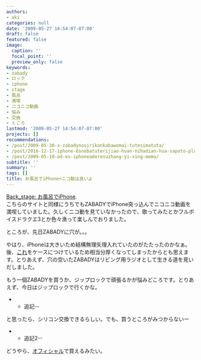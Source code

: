 ```yaml
---
authors:
- aki
categories: null
date: '2009-05-27 14:54:07-07:00'
draft: false
featured: false
image:
  caption: ''
  focal_point: ''
  preview_only: false
keywords:
- zabady
- ロック
- iphone
- stage
- 風呂
- 満喫
- ニコニコ動画
- 悩み
- 交換
- ところ
lastmod: '2009-05-27 14:54:07-07:00'
projects: []
recommendations:
- /post/2009-05-30-x-zabadynosirikonkabawomai-tutesimatuta/
- /post/2016-12-17-iphone-6snobatuterijiao-huan-nihadian-hua-sapoto-plus-ekusupuresujiao-huan-gaosusume/
- /post/2009-05-10-ad-es-iphoneadoresuzhang-yi-xing-memo/
subtitle: ''
summary: ''
tags: []
title: お風呂でiPhone+ニコ動は良いよ
---
```


[Back\_stage: お風呂でiPhone](http://openart.de-blog.jp/back_stage/2008/12/iphone_78ab.html).  
こちらのサイトと同様にうちでもZABADYでiPhone突っ込んでニコニコ動画を満喫していました。久しくニコ動を見ていなかったので、歌ってみたとかフルボイスドラクエ3とか色々漁って楽しんでおりました。

ところが、先日ZABADYに穴が。。。

やはり、iPhoneは大きいため結構無理矢理入れていたのがたたったのかなぁ。後、[これ](http://www.amazon.co.jp/%E3%83%91%E3%83%AF%E3%83%BC%E3%82%B5%E3%83%9D%E3%83%BC%E3%83%88-%E3%82%AF%E3%83%AA%E3%82%B9%E3%82%BF%E3%83%AB%E3%82%B8%E3%83%A3%E3%82%B1%E3%83%83%E3%83%88%E3%82%BB%E3%83%83%E3%83%88-iPhone-3G-PPK-51/dp/B001F70X2W)をケースにつけているため相当分厚くなってしまったからとも思えます。とりあえず、穴の空いたZABADYはリビング用ラジオとして生きる道を見いだしました。

もう一個ZABADYを買うか、ジップロックで頑張るかが悩みどころです。とりあえず、今日はジップロックで行くかな。

- 
  - 追記--

と思ったら、シリコン交換できるらしい。でも、買うところがみつからないー

- 
  - 追記2--

どうやら、[オフィシャル](http://www.twinbird.jp/afterparts/items/avj122.html)で買えるみたい。